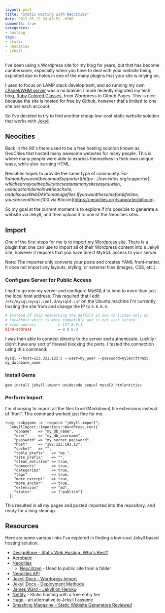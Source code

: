 ```yaml
---
layout: post
title: "Static Hosting with Neocities"
date: 2017-05-12 09:43:51 -0700
comments: true
categories:
- hosting
tags:
- static
- neocities
- jekyll
---
```


I've been using a Wordpress site for my blog for years, but that has become
cumbersome, especially when you have to deal with your website being exploited
due to holes in one of the many plugins that your site is relying on.

I used to focus on LAMP stack development, and so running my own
[cPanel/WHM server] was a no brainer. I more recently migrated my tech blog,
[Ruby Colored Glasses], from Wordpress to Github Pages. This is nice because the
site is hosted for free by Github, however that's limited to one site per each
account.

So I've decided to try to find another cheap low-cost static website solution
that works with [Jekyll](https://jekyllrb.com/).

[cPanel/WHM server]: https://cpanel.com/
[Ruby Colored Glasses]: http://www.rubycoloredglasses.com/
<!--more-->

## Neocities

Back in the 90's there used to be a free hosting solution known as GeoCities
that hosted many awesome websites for many people. This is where many people
were able to express themselves in their own unique ways, while also
learning HTML.

Neocities hopes to provide the same type of community. For $5 a month you can
[become a Supporter](https://neocities.org/supporter), which earns you the
ability to create as many sites as you wish, use a custom domain with each site,
and also use WebDAV to manage files. If you want the same for a lifetime, you
can send them [$100 via Bitcoin](https://neocities.org/supporter/bitcoin).

So my goal at the current moment is to explore if it's possible to generate a
website via Jekyll, and then upload it to one of the Neocities sites.

## Import

One of the first steps for me is to [import my Wordpress site]. There is a
plugin that one can use to import all of their Wordpress content into a Jekyll
site, however it requires that you have direct MySQL access to your server.

Note: The importer only converts your posts and creates YAML front-matter. It
does not import any layouts, styling, or external files (images, CSS, etc.).

[import my Wordpress site]: http://import.jekyllrb.com/docs/wordpress/

### Configure Server for Public Access

I had to go into my server and configure MySQLd to bind to more than just the
local host address. This required that I edit
`/etc/mysql/mysql.conf.d/mysqld.cnf` on the Ubuntu machine I'm currently hosting
the site from and change the IP to `0.0.0.0`.

```ini
# Instead of skip-networking the default is now to listen only on
# localhost which is more compatible and is not less secure.
# bind-address          = 127.0.0.1
bind-address            = 0.0.0.0
```

I was then able to connect directly to the server and authenticate. Luckily I
didn't have any sort of firewall blocking the ports. I tested the connection
using this command:

```shell
mysql --host=123.321.123.5 --user=my_user --password=mySecr3tPaSS my_database_name
```

### Install Gems

```shell
gem install jekyll-import unidecode sequel mysql2 htmlentities
```

### Perform Import

I'm choosing to import all the files to `md` (Markdown) file extensions instead
of 'html'. This command worked just fine for me.

```shell
ruby -rubygems -e 'require "jekyll-import";
  JekyllImport::Importers::WordPress.run({
    "dbname"   => "my_db_name",
    "user"     => "my_db_username",
    "password" => "my_secret_password",
    "host"     => "192.123.193.12",
    "socket"   => "",
    "table_prefix"   => "wp_",
    "site_prefix"    => "",
    "clean_entities" => true,
    "comments"       => true,
    "categories"     => true,
    "tags"           => true,
    "more_excerpt"   => true,
    "more_anchor"    => true,
    "extension"      => "md",
    "status"         => ["publish"]
  })'
```

This resulted in all my pages and posted imported into the repository, and ready
for a long cleanup.

## Resources

Here are some various links I've explored in finding a low-cost Jekyll based
hosting solution.

* [DesignRope - Static Web Hosting: Who's Best?](https://designrope.com/toolbox/static-web-hosting/)
* [Aerobatic](https://www.aerobatic.com/#features)
* [Neocities](https://neocities.org/)
  * [Neocitizen](https://github.com/aergonaut/neocitizen) - Used to public site
    from a folder
* [Neocities API](https://neocities.org/api)
* [Jekyll Docs - Wordpress Import](http://import.jekyllrb.com/docs/wordpress/)
* [Jekyll Docs - Deployment Methods](https://jekyllrb.com/docs/deployment-methods/)
* [James Ward - Jekyll on Heroku](https://www.jamesward.com/2014/09/24/jekyll-on-heroku)
* [Netlify](https://www.netlify.com/) - Static hosting with a free entry tier
* [Hugo](https://gohugo.io/overview/usage/) - an alternative to Jekyll I assume
* [Smashing Magazine - Static Website Generators Reviewed](https://www.smashingmagazine.com/2015/11/static-website-generators-jekyll-middleman-roots-hugo-review/)
